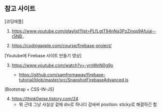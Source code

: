 ## 참고 사이트

[코딩애플]

1. https://www.youtube.com/playlist?list=PLfLgtT94nNq3PzZinqs9Afuiai--r5NB_

2. https://codingapple.com/course/firebase-project/

[Youtube에 Firebase 사이트 만들기 영상]

3. https://www.youtube.com/watch?v=-yrnWnN0g9o
	
    - https://github.com/samfromaway/firebase-tutorial/blob/master/src/SnapshotFirebaseAdvanced.js

[Bootstrap + CSS-IN-JS]

4. https://think0wise.tistory.com/24
	- 뭐 근데 그냥 사실상 겉에 div로 하나더 감싸써 position: sticky로 해결하긴 함